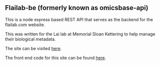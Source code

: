 ## Flailab-be (formerly known as omicsbase-api)

This is a node express based REST API that serves as the backend for the
flailab.com website.

This was written for the Lai lab at Memorial Sloan Kettering to help manage
their biological metadata.

The site can be visited [here](https://flailab.com).

The front end code for this site can be found [here](https://github.com/Phioria/flailab-fe).
